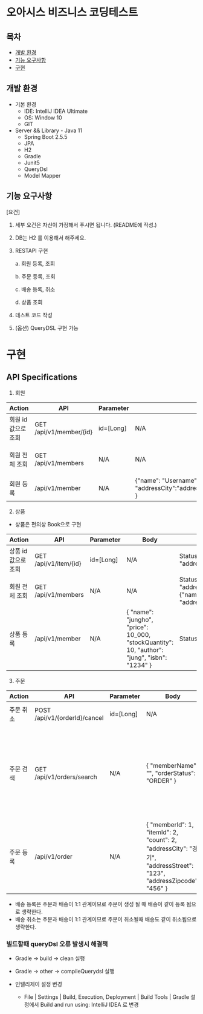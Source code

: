 # 오아시스 비즈니스 코딩테스트

## 목차

- [개발 환경](#개발-환경)
- [기능 요구사항](#기능-요구사항)
- [구현](#구현)

## 개발 환경

- 기본 환경
    - IDE: IntelliJ IDEA Ultimate
    - OS: Window 10
    - GIT
- Server && Library
      - Java 11
    - Spring Boot 2.5.5
    - JPA
    - H2
    - Gradle
    - Junit5
    - QueryDsl
    - Model Mapper

## 기능 요구사항

[요건]

1. 세부 요건은 자신이 가정해서 푸시면 됩니다. (README에 작성.)
2. DB는 H2 를 이용해서 해주세요.
3. RESTAPI 구현

   a. 회원 등록, 조회

   b. 주문 등록, 조회

   c. 배송 등록, 취소

   d. 상품 조회

4. 테스트 코드 작성
5. (옵션) QueryDSL 구현 가능

# 구현

## API Specifications

1. 회원

| Action | API | Parameter | Body | Success Response | Fail Response |
|--------|-----|-----------|------|------------------|---------------|
| 회원 id 값으로 조회 | GET /api/v1/member/{id}  | id=[Long] | N/A | Status 200 {"name": "Username", "addressCity":"address","addressZipcode":"zipcode"} | {"code":"Bad", "message" : "errorMessage"} |
| 회원 전체 조회 | GET /api/v1/members| N/A | N/A | Status 200  [{"name": "Username", "addressCity":"address","addressZipcode":"zipcode"}, {"name": "Username", "addressCity":"address","addressZipcode":"zipcode"}]  | {"code":"Bad", "message" : "errorMessage"}|
| 회원 등록  | /api/v1/member  | N/A | {"name": "Username", "addressCity":"address","addressZipcode":"zipcode" } | Status 200 CreateResponseDto{"id": 1} |  {"code":"Bad", "message" : "errorMessage"}|

2. 상품

- 상품은 편의상 Book으로 구현

| Action | API | Parameter | Body | Success Response | Fail Response |
|--------|-----|-----------|------|------------------|---------------|
| 상품 id 값으로 조회 | GET /api/v1/item/{id}  | id=[Long] | N/A | Status 200 {"name": "Username", "addressCity":"address","addressZipcode":"zipcode"} | {"code":"Bad", "message" : "errorMessage"} |
| 회원 전체 조회 | GET /api/v1/members| N/A | N/A | Status 200  [{"name": "Username", "addressCity":"address","addressZipcode":"zipcode"}, {"name": "Username", "addressCity":"address","addressZipcode":"zipcode"}]  | {"code":"Bad", "message" : "errorMessage"}|
| 상품 등록  | /api/v1/member  | N/A | { "name": "jungho", "price": 10_000, "stockQuantity": 10, "author": "jung", "isbn": "1234" } | Status 200 CreateResponseDto{"id": 1} |  {"code":"Bad", "message" : "errorMessage"}| 

3. 주문

| Action | API | Parameter | Body | Success Response | Fail Response |
|--------|-----|-----------|------|------------------|---------------|
|  주문 취소 | POST /api/v1/{orderId}/cancel  | id=[Long] | N/A | Status 200 | {"code":"Bad", "message" : "errorMessage"} |
|  주문 검색 | GET /api/v1/orders/search | N/A |{ "memberName": "", "orderStatus": "ORDER" } | Status 200  [{ "id": 0, "orderDate": "2021-10-11 16:44:19", "member": { "id": 0, "name": "", "address": { "city": "", "street": "", "zipcode": "" } }, "orderItems": [ { "id": 0, "orderPrice": 0, "count": 0, "itemName": "" } ], "orderStatus": "ORDER" } | {"code":"Bad", "message" : "errorMessage"}| | 주문 등록  | /api/v1/order | N/A | { "memberId": 1, "itemId": 2, "count": 2, "addressCity": "경기", "addressStreet": "123", "addressZipcode": "456" } | Status 200 CreateResponseDto{"id": 1}] |  {"code":"Bad", "message" : "errorMessage"}| } | Status 200  [{"name": "Username", "addressCity":"address","addressZipcode":"zipcode"}, {"name": "Username", "addressCity":"address","addressZipcode":"zipcode"}]  | {"code":"Bad", "message" : "errorMessage"}|
|  주문 등록  | /api/v1/order | N/A | { "memberId": 1, "itemId": 2, "count": 2, "addressCity": "경기", "addressStreet": "123", "addressZipcode": "456" } | Status 200 CreateResponseDto{"id": 1} |  {"code":"Bad", "message" : "errorMessage"}| 

- 배송 등록은 주문과 배송이 1:1 관계이므로 주문이 생성 될 때 배송이 같이 등록 됨으로 생략한다.
- 배송 취소는 주문과 배송이 1:1 관계이므로 주문이 취소될때 배송도 같이 취소됨으로 생략한다.

### 빌드할때 queryDsl 오류 발생시 해결책


- Gradle -> build -> clean 실행
- Gradle -> other -> compileQuerydsl 실행

- 인텔리제이 설정 변경
  - File | Settings | Build, Execution, Deployment | Build Tools | Gradle 설정에서 Build and run using: IntelliJ IDEA 로 변경 
